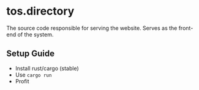 # tos.directory
The source code responsible for serving the website. Serves as the front-end of the system.

## Setup Guide
- Install rust/cargo (stable)
- Use `cargo run`
- Profit
